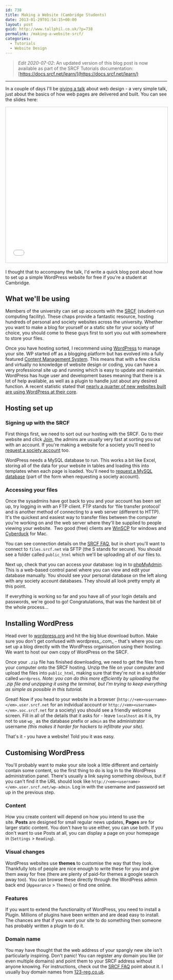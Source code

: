 ```yaml
---
id: 738
title: Making a Website (Cambridge Students)
date: 2013-01-29T01:54:15+00:00
layout: post
guid: http://www.tallphil.co.uk/?p=738
permalink: /making-a-website-srcf/
categories:
  - Tutorials
  - Website Design
---
```


> _Edit 2020-07-02_: An updated version of this blog post is now
> available as part of the SRCF Tutorials documentation:
> [https://docs.srcf.net/learn/](https://docs.srcf.net/learn/)

---

In a couple of days I'll be [giving a talk](http://www.mcr.trinhall.cam.ac.uk/events/event/mcmenemy-seminar-phil-ewels-how-websites-work-a-beginners-guide/) about web design - a very simple talk, just about the basics of how web pages are delivered and built. You can see the slides here:

<iframe src="//www.slideshare.net/slideshow/embed_code/key/HTJx0ImHfYnTNO" width="595" height="485" frameborder="0" marginwidth="0" marginheight="0" scrolling="no" style="border:1px solid #CCC; border-width:1px; margin-bottom:5px; max-width: 100%;" allowfullscreen> </iframe>

I thought that to accompany the talk, I'd write a quick blog post about how to set up a simple WordPress website for free if you're a student at Cambridge.

## What we'll be using

Members of the university can set up accounts with the [SRCF](http://www.srcf.net/) (student-run computing facility). These chaps provide a fantastic resource, hosting hundreds of personal and society websites across the university. Whether you want to make a blog for yourself or a static site for your society of choice, you should come to these guys first to sort you out with somewhere to store your files.

Once you have hosting sorted, I recommend using [WordPress](http://wordpress.org/) to manage your site. WP started off as a blogging platform but has evolved into a fully featured [Content Management System](http://en.wikipedia.org/wiki/Content_management_system). This means that with a few clicks and virtually no knowledge of website design or coding, you can have a very professional site up and running which is easy to update and maintain. WordPress has huge user and development bases meaning that there is a lot of help available, as well as a plugin to handle just about any desired function. A recent statistic stated that [nearly a quarter of new websites built are using WordPress at their core](http://techcrunch.com/2011/08/19/wordpress-now-powers-22-percent-of-new-active-websites-in-the-us/).

## Hosting set up

### Signing up with the SRCF

First things first, we need to sort out our hosting with the SRCF. Go to their website and click [Join](https://www.srcf.net/signup/), the admins are usually very fast at sorting you out with an account. If you're making a website for a society you'll need to [request a society account](https://www.srcf.net/signup/newsoc/) too.

WordPress needs a MySQL database to run. This works a bit like Excel, storing all of the data for your website in tables and loading this into templates when each page is loaded. You'll need to [request a MySQL database](http://www.srcf.net/faq/databases) (part of the form when requesting a society account).

### Accessing your files

Once the sysadmins have got back to you and your account has been set up, try logging in with an FTP client. FTP stands for &#8216;file transfer protocol' and is another method of connecting to a web server (different to HTTP). It's the quickest and easiest way to transfer files between the computer you're working on and the web server where they'll be supplied to people viewing your website.  Two good (free) clients are [WinSCP](http://winscp.net/eng/index.php) for windows and [Cyberduck](http://cyberduck.ch/) for Mac.

You can see connection details on the [SRCF FAQ](http://www.srcf.net/faq/basics), but in short you'll want to connect to `files.srcf.net` via SFTP (the S stands for secure). You should see a folder called `public_html` which we'll be uploading all of our files to.

Next up, check that you can access your database: log in to [phpMyAdmin](https://www.srcf.net/phpmyadmin/). This is a web-based control panel where you can view and edit your database manually. You should see your personal database on the left along with any society account databases. They should all look pretty empty at this point.

If everything is working so far and you have all of your login details and passwords, we're good to go! Congratulations, that was the hardest bit of the whole process...

## Installing WordPress

Head over to [wordpress.org](http://wordpress.org/download/) and hit the big blue download button. Make sure you don't get confused with wordpress_.com_ - that's where you can set up a blog directly with the WordPress organisation using their hosting. We want to host our own copy of WordPress on the SRCF.

Once your `.zip` file has finished downloading, we need to get the files from your computer onto the SRCF hosting. Unzip the file on your computer and upload the files into `public_html`, making sure that they're not in a subfolder called `wordpress`_. Note:_ _you can do this more efficiently by uploading the .zip file and unzipping it using the terminal, but I'm trying to keep everything as simple as possible in this tutorial._

Great! Now if you head to your website in a browser (`http://<em><username></em>.user.srcf.net` for an indvidual account or `http://<em><username></em>.soc.srcf.net` for a society) you should see a friendly welcome screen. Fill in all of the details that it asks for - leave `localhost` as it is, try not to use `wp_` as the database prefix or `admin` as the administrator username _(this makes it harder for hackers to infiltrate your site)._

That's it - you have a website! Told you it was easy.

## Customising WordPress

You'll probably want to make your site look a little different and certainly contain some content, so the first thing to do is log in to the WordPress administration panel. There's usually a link saying something obvious, but if you can't find it the URL should look like `http://<em><username></em>.user.srcf.net/wp-admin`. Log in with the username and password set up in the previous step.

### Content

How you create content will depend on how you intend to use the site. **Posts** are designed for small regular news updates, **Pages** are for larger static content. You don't have to use either, you can use both. If you don't want to use Posts at all, you can display a page on your homepage in (`Settings` > `Reading`).

### Visual changes

WordPress websites use **themes** to customise the way that they look. Thankfully lots of people are nice enough to write these for you and give them away for free (there are plenty of paid-for themes a google search away too). You can browse these directly through the WordPress admin back end (`Appearance` > `Themes`) or find one online.

### Features

If you want to extend the functionality of WordPress, you need to install a Plugin. Millions of plugins have been written and are dead easy to install. The chances are that if you want your site to do something then someone has probably written a plugin to do it.

### Domain name

You may have thought that the web address of your spangly new site isn't particularly inspiring. Don't panic! You can register any domain you like (or even multiple domains) and point them to your SRCF address without anyone knowing. For instructions, check out the [SRCF FAQ]( http://www.srcf.net/faq/web-hosting#dns) point about it. I usually buy domain names from [123-reg.co.uk](http://www.123-reg.co.uk).
